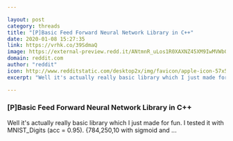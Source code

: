 ```yaml
---

layout: post
category: threads
title: "[P]Basic Feed Forward Neural Network Library in C++"
date: 2020-01-08 15:27:35
link: https://vrhk.co/39SdmaQ
image: https://external-preview.redd.it/ANtmnR_uLos1R0XAXNZ45XM9IwMVWb03n6g-cCYmnOs.jpg?width=400&height=209.42408377&auto=webp&s=f9fb60edec177f412df361e4bdf9077e3bfbf114
domain: reddit.com
author: "reddit"
icon: http://www.redditstatic.com/desktop2x/img/favicon/apple-icon-57x57.png
excerpt: "Well it's actually really basic library which I just made for fun. I tested it with MNIST\_Digits (acc = 0.95). {784,250,10 with sigmoid and ..."

---
```


### [P]Basic Feed Forward Neural Network Library in C++

Well it's actually really basic library which I just made for fun. I tested it with MNIST\_Digits (acc = 0.95). {784,250,10 with sigmoid and ...